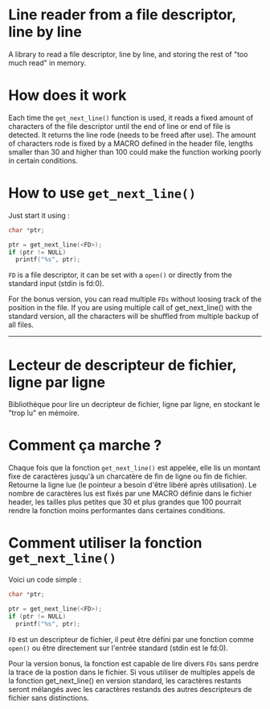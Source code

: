 # Line reader from a file descriptor, line by line #
A library to read a file descriptor, line by line, and storing the rest of "too much read" in memory. 

# How does it work #
Each time the `get_next_line()` function is used, it reads a fixed amount of characters of the file descriptor until the end of line or end of file is detected.
It returns the line rode (needs to be freed after use).
The amount of characters rode is fixed by a MACRO defined in the header file, lengths smaller than 30 and higher than 100 could make the function working poorly in certain conditions.

# How to use `get_next_line()` #
Just start it using :
```C
char *ptr;

ptr = get_next_line(<FD>);
if (ptr != NULL)
  printf("%s", ptr);
```
`FD` is a file descriptor, it can be set with a `open()` or directly from the standard input (stdin is fd:0).

For the bonus version, you can read multiple `FDs` without loosing track of the position in the file. 
If you are using multiple call of get_next_line() with the standard version, all the characters will be shuffled from multiple backup of all files.

---
# Lecteur de descripteur de fichier, ligne par ligne #
Bibliothèque pour lire un decripteur de fichier, ligne par ligne, en stockant le "trop lu" en mémoire.

# Comment ça marche ? #
Chaque fois que la fonction `get_next_line()` est appelée, elle lis un montant fixe de caractères jusqu'à un charcatère de fin de ligne ou fin de fichier.
Retourne la ligne lue (le pointeur a besoin d'être libéré après utilisation).
Le nombre de caractères lus est fixés par une MACRO définie dans le fichier header, les tailles plus petites que 30 et plus grandes que 100 pourrait rendre la fonction moins performantes dans certaines conditions.

# Comment utiliser la fonction `get_next_line()` #
Voici un code simple :
```C
char *ptr;

ptr = get_next_line(<FD>);
if (ptr != NULL)
  printf("%s", ptr);
```
`FD` est un descripteur de fichier, il peut être défini par une fonction comme `open()` ou être directement sur l'entrée standard (stdin est le fd:0).

Pour la version bonus, la fonction est capable de lire divers `FDs` sans perdre la trace de la postion dans le fichier. 
Si vous utiliser de multiples appels de la fonction get_next_line() en version standard, les caractères restants seront mélangés avec les caractères restands des autres descripteurs de fichier sans distinctions.
